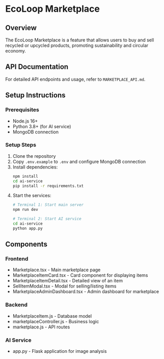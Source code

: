 # EcoLoop Marketplace

## Overview
The EcoLoop Marketplace is a feature that allows users to buy and sell recycled or upcycled products, promoting sustainability and circular economy.

## API Documentation
For detailed API endpoints and usage, refer to `MARKETPLACE_API.md`.

## Setup Instructions

### Prerequisites
- Node.js 16+
- Python 3.8+ (for AI service)
- MongoDB connection

### Setup Steps
1. Clone the repository
2. Copy `.env.example` to `.env` and configure MongoDB connection
3. Install dependencies:
   ```bash
   npm install
   cd ai-service
   pip install -r requirements.txt
   ```
4. Start the services:
   ```bash
   # Terminal 1: Start main server
   npm run dev
   
   # Terminal 2: Start AI service
   cd ai-service
   python app.py
   ```

## Components

### Frontend
- Marketplace.tsx - Main marketplace page
- MarketplaceItemCard.tsx - Card component for displaying items
- MarketplaceItemDetail.tsx - Detailed view of an item
- SellItemModal.tsx - Modal for selling/listing items
- MarketplaceAdminDashboard.tsx - Admin dashboard for marketplace

### Backend
- MarketplaceItem.js - Database model
- marketplaceController.js - Business logic
- marketplace.js - API routes

### AI Service
- app.py - Flask application for image analysis
